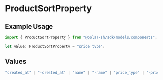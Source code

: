 # ProductSortProperty

## Example Usage

```typescript
import { ProductSortProperty } from "@polar-sh/sdk/models/components";

let value: ProductSortProperty = "price_type";
```

## Values

```typescript
"created_at" | "-created_at" | "name" | "-name" | "price_type" | "-price_type" | "price_amount_type" | "-price_amount_type" | "price_amount" | "-price_amount"
```
